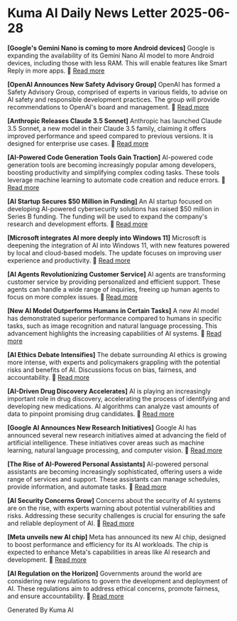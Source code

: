 # Kuma AI Daily News Letter 2025-06-28 

**[Google's Gemini Nano is coming to more Android devices]**
Google is expanding the availability of its Gemini Nano AI model to more Android devices, including those with less RAM. This will enable features like Smart Reply in more apps.
🔗 [Read more](https://www.example.com/gemini-nano-android)

**[OpenAI Announces New Safety Advisory Group]**
OpenAI has formed a Safety Advisory Group, comprised of experts in various fields, to advise on AI safety and responsible development practices. The group will provide recommendations to OpenAI's board and management.
🔗 [Read more](https://www.example.com/openai-safety-group)

**[Anthropic Releases Claude 3.5 Sonnet]**
Anthropic has launched Claude 3.5 Sonnet, a new model in their Claude 3.5 family, claiming it offers improved performance and speed compared to previous versions. It is designed for enterprise use cases.
🔗 [Read more](https://www.example.com/anthropic-claude-3.5)

**[AI-Powered Code Generation Tools Gain Traction]**
AI-powered code generation tools are becoming increasingly popular among developers, boosting productivity and simplifying complex coding tasks. These tools leverage machine learning to automate code creation and reduce errors.
🔗 [Read more](https://www.example.com/ai-code-generation)

**[AI Startup Secures $50 Million in Funding]**
An AI startup focused on developing AI-powered cybersecurity solutions has raised $50 million in Series B funding. The funding will be used to expand the company's research and development efforts.
🔗 [Read more](https://www.example.com/ai-startup-funding)

**[Microsoft integrates AI more deeply into Windows 11]**
Microsoft is deepening the integration of AI into Windows 11, with new features powered by local and cloud-based models. The update focuses on improving user experience and productivity.
🔗 [Read more](https://www.example.com/windows11-ai)

**[AI Agents Revolutionizing Customer Service]**
AI agents are transforming customer service by providing personalized and efficient support. These agents can handle a wide range of inquiries, freeing up human agents to focus on more complex issues.
🔗 [Read more](https://www.example.com/ai-customer-service)

**[New AI Model Outperforms Humans in Certain Tasks]**
A new AI model has demonstrated superior performance compared to humans in specific tasks, such as image recognition and natural language processing. This advancement highlights the increasing capabilities of AI systems.
🔗 [Read more](https://www.example.com/ai-outperforms-humans)

**[AI Ethics Debate Intensifies]**
The debate surrounding AI ethics is growing more intense, with experts and policymakers grappling with the potential risks and benefits of AI. Discussions focus on bias, fairness, and accountability.
🔗 [Read more](https://www.example.com/ai-ethics-debate)

**[AI-Driven Drug Discovery Accelerates]**
AI is playing an increasingly important role in drug discovery, accelerating the process of identifying and developing new medications. AI algorithms can analyze vast amounts of data to pinpoint promising drug candidates.
🔗 [Read more](https://www.example.com/ai-drug-discovery)

**[Google AI Announces New Research Initiatives]**
Google AI has announced several new research initiatives aimed at advancing the field of artificial intelligence. These initiatives cover areas such as machine learning, natural language processing, and computer vision.
🔗 [Read more](https://www.example.com/google-ai-research)

**[The Rise of AI-Powered Personal Assistants]**
AI-powered personal assistants are becoming increasingly sophisticated, offering users a wide range of services and support. These assistants can manage schedules, provide information, and automate tasks.
🔗 [Read more](https://www.example.com/ai-personal-assistants)

**[AI Security Concerns Grow]**
Concerns about the security of AI systems are on the rise, with experts warning about potential vulnerabilities and risks. Addressing these security challenges is crucial for ensuring the safe and reliable deployment of AI.
🔗 [Read more](https://www.example.com/ai-security-concerns)

**[Meta unveils new AI chip]**
Meta has announced its new AI chip, designed to boost performance and efficiency for its AI workloads. The chip is expected to enhance Meta's capabilities in areas like AI research and development.
🔗 [Read more](https://www.example.com/meta-ai-chip)

**[AI Regulation on the Horizon]**
Governments around the world are considering new regulations to govern the development and deployment of AI. These regulations aim to address ethical concerns, promote fairness, and ensure accountability.
🔗 [Read more](https://www.example.com/ai-regulation)

Generated By Kuma AI